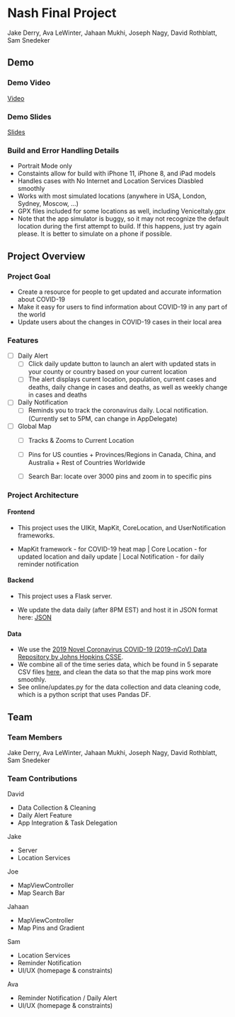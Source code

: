 # Nash Final Project
Jake Derry,  Ava LeWinter, Jahaan Mukhi, Joseph Nagy, David Rothblatt, Sam Snedeker

## Demo

### Demo Video 
[Video](https://drive.google.com/file/d/1G-e2B-u51MD9_V_EXvgqa8-2tQYzi17l/view?usp=sharing)
### Demo Slides 
[Slides](https://docs.google.com/presentation/d/1k_aOUrA9rAgZsCnhqjPoiRdui3HZZuxMIgBJ8S3GMj4/edit?usp=sharing)
### Build and Error Handling Details
- Portrait Mode only
- Constaints allow for build with iPhone 11, iPhone 8, and iPad models
- Handles cases with No Internet and Location Services Diasbled smoothly
- Works with most simulated locations (anywhere in USA, London, Sydney, Moscow, ...)
- GPX files included for some locations as well, including VeniceItaly.gpx
- Note that the app simulator is buggy, so it may not recognize the default location during the first attempt to build. If this happens, just try again please. It is better to simulate on a phone if possible. 

## Project Overview 

### Project Goal

- Create a resource for people to get updated and accurate information about COVID-19
- Make it easy for users to find information about COVID-19 in any part of the world 
- Update users about the changes in COVID-19 cases in their local area

### Features

- [ ] Daily Alert
  - [ ] Click daily update button to launch an alert with updated stats in your county or country based on your current location 
  - [ ] The alert displays curent location, population, current cases and deaths, daily change in cases and deaths, as well as weekly change in cases and deaths
- [ ] Daily Notification
  - [ ] Reminds you to track the coronavirus daily. Local notification. (Currently set to 5PM, can change in AppDelegate)
- [ ] Global Map
  - [ ] Tracks & Zooms to Current Location
  - [ ] Pins for US counties + Provinces/Regions in Canada, China, and Australia + Rest of Countries Worldwide
  - [ ] Search Bar: locate over 3000 pins and zoom in to specific pins

  
### Project Architecture

#### Frontend

- This project uses the UIKit, MapKit, CoreLocation, and UserNotification frameworks.

- MapKit framework - for COVID-19 heat map | Core Location - for updated location and daily update | Local Notification - for daily reminder notification

#### Backend

- This project uses a Flask server. 

- We update the data daily (after 8PM EST) and host it in JSON format here: [JSON](https://nash-273721.df.r.appspot.com/map)

#### Data
- We use the [2019 Novel Coronavirus COVID-19 (2019-nCoV) Data Repository by Johns Hopkins CSSE](https://github.com/CSSEGISandData/COVID-19). 
- We combine all of the time series data, which be found in 5 separate CSV files [here](https://github.com/CSSEGISandData/COVID-19/tree/master/csse_covid_19_data/csse_covid_19_time_series), and clean the data so that the map pins work more smoothly. 
- See online/updates.py for the data collection and data cleaning code, which is a python script that uses Pandas DF. 

## Team 

### Team Members 
Jake Derry,  Ava LeWinter, Jahaan Mukhi, Joseph Nagy, David Rothblatt, Sam Snedeker

### Team Contributions 

David
- Data Collection & Cleaning 
- Daily Alert Feature 
- App Integration & Task Delegation

Jake
- Server 
- Location Services

Joe 
- MapViewController
- Map Search Bar

Jahaan 
- MapViewController
- Map Pins and Gradient 

Sam 
- Location Services
- Reminder Notification 
- UI/UX (homepage & constraints)

Ava 
- Reminder Notification / Daily Alert 
- UI/UX (homepage & constraints)



